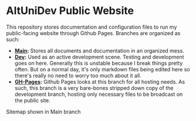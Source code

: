 # AltUniDev Public Website

This repository stores documentation and configuration files to run my public-facing website through Github Pages. Branches are organized as such:

- **[Main](https://github.com/altunidev/altunidev.github.io/tree/main):** Stores all documents and documentation in an organized mess.
- **[Dev](https://github.com/altunidev/altunidev.github.io/tree/dev):** Used as an active development scene. Testing and development goes on here. Generally this is unstable because I break things pretty often. But on a normal day, it's only markdown files being edited here so there's really no need to worry too much about it all.
- **[GH-Pages](https://github.com/altunidev/altunidev.github.io/tree/gh-pages):** Github Pages looks at this branch for all hosting needs. As such, this branch is a very bare-bones stripped down copy of the development branch, hosting only necessary files to be broadcast on the public site.

Sitemap shown in Main branch